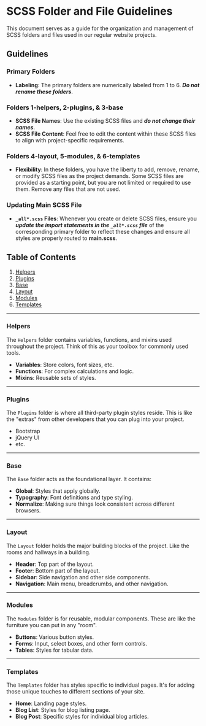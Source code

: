 # SCSS Folder and File Guidelines

This document serves as a guide for the organization and management of SCSS folders and files used in our regular website projects.

## Guidelines

### Primary Folders

- **Labeling**: The primary folders are numerically labeled from 1 to 6. **_Do not rename these folders_**.

### Folders 1-helpers, 2-plugins, & 3-base

- **SCSS File Names**: Use the existing SCSS files and **_do not change their names_**.
- **SCSS File Content**: Feel free to edit the content within these SCSS files to align with project-specific requirements.

### Folders 4-layout, 5-modules, & 6-templates

- **Flexibility**: In these folders, you have the liberty to add, remove, rename, or modify SCSS files as the project demands. Some SCSS files are provided as a starting point, but you are not limited or required to use them. Remove any files that are not used.

### Updating Main SCSS File

- **`_all*.scss` Files**: Whenever you create or delete SCSS files, ensure you **_update the import statements in the `_all*.scss` file_** of the corresponding primary folder to reflect these changes and ensure all styles are properly routed to **main.scss**.

## Table of Contents

1. [Helpers](#helpers)
2. [Plugins](#plugins)
3. [Base](#base)
4. [Layout](#layout)
5. [Modules](#modules)
6. [Templates](#templates)

---

### Helpers

The `Helpers` folder contains variables, functions, and mixins used throughout the project. Think of this as your toolbox for commonly used tools.

- **Variables**: Store colors, font sizes, etc.
- **Functions**: For complex calculations and logic.
- **Mixins**: Reusable sets of styles.

---

### Plugins

The `Plugins` folder is where all third-party plugin styles reside. This is like the "extras" from other developers that you can plug into your project.

- Bootstrap
- jQuery UI
- etc.

---

### Base

The `Base` folder acts as the foundational layer. It contains:

- **Global**: Styles that apply globally.
- **Typography**: Font definitions and type styling.
- **Normalize**: Making sure things look consistent across different browsers.

---

### Layout

The `Layout` folder holds the major building blocks of the project. Like the rooms and hallways in a building.

- **Header**: Top part of the layout.
- **Footer**: Bottom part of the layout.
- **Sidebar**: Side navigation and other side components.
- **Navigation**: Main menu, breadcrumbs, and other navigation.

---

### Modules

The `Modules` folder is for reusable, modular components. These are like the furniture you can put in any "room".

- **Buttons**: Various button styles.
- **Forms**: Input, select boxes, and other form controls.
- **Tables**: Styles for tabular data.

---

### Templates

The `Templates` folder has styles specific to individual pages. It's for adding those unique touches to different sections of your site.

- **Home**: Landing page styles.
- **Blog List**: Styles for blog listing page.
- **Blog Post**: Specific styles for individual blog articles.
